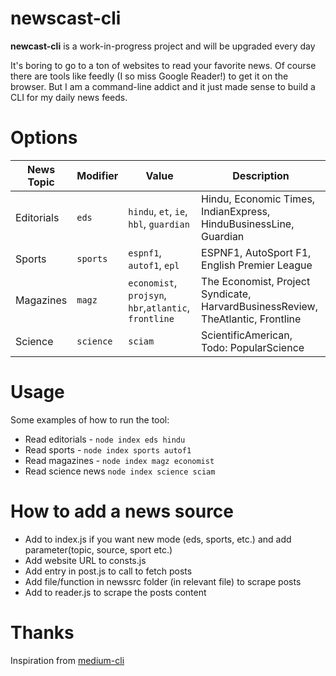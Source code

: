 # newscast-cli

**newcast-cli** is a work-in-progress project and will be upgraded every day

It's boring to go to a ton of websites to read your favorite news. Of course there are tools like feedly (I so miss Google Reader!) to get it on the browser.
But I am a command-line addict and it just made sense to build a CLI for my daily news feeds.

# Options

| News Topic | Modifier  | Value                                                 | Description                                                                     |
| ---------- | --------- | ----------------------------------------------------- | ------------------------------------------------------------------------------- |
| Editorials | `eds`     | `hindu`, `et`, `ie`, `hbl`, `guardian`                | Hindu, Economic Times, IndianExpress, HinduBusinessLine, Guardian               |
| Sports     | `sports`  | `espnf1`, `autof1`, `epl`                             | ESPNF1, AutoSport F1, English Premier League                                    |
| Magazines  | `magz`    | `economist`, `projsyn`, `hbr`,`atlantic`, `frontline` | The Economist, Project Syndicate, HarvardBusinessReview, TheAtlantic, Frontline |
| Science    | `science` | `sciam`                                               | ScientificAmerican, Todo: PopularScience                                        |

# Usage

Some examples of how to run the tool:

- Read editorials - `node index eds hindu`
- Read sports - `node index sports autof1`
- Read magazines - `node index magz economist`
- Read science news `node index science sciam`

# How to add a news source

- Add to index.js if you want new mode (eds, sports, etc.) and add parameter(topic, source, sport etc.)
- Add website URL to consts.js
- Add entry in post.js to call to fetch posts
- Add file/function in newssrc folder (in relevant file) to scrape posts
- Add to reader.js to scrape the posts content

# Thanks

Inspiration from [medium-cli](https://github.com/djadmin/medium-cli)
